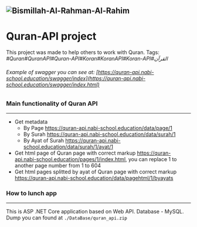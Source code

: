 ![Bismillah-Al-Rahman-Al-Rahim](https://quran-api.shkolaproroka.ru/content/Bismillah-Al-Rahman-Al-Rahim-Title.png "Bismillah-Al-Rahman-Al-Rahim")
--------
# Quran-API project
This project was made to help others to work with Quran. Tags: _#Quran#QuranAPI#Quran-API#Koran#KoranAPI#Koran-API#القرآن‎_
###### Example of swagger you can see at: [https://quran-api.nabi-school.education/swagger/index](https://quran-api.nabi-school.education/swagger/index.html)

### Main functionality of Quran API
--------
- Get metadata
    - By Page https://quran-api.nabi-school.education/data/page/1
    - By Surah https://quran-api.nabi-school.education/data/surah/1
    - By Ayat of Surah https://quran-api.nabi-school.education/data/surah/1/ayat/1
- Get html page of Quran page with correct markup https://quran-api.nabi-school.education/pages/1/index.html, you can replace 1 to another page number from 1 to 604
- Get html pages splitted by ayat of Quran page with correct markup https://quran-api.nabi-school.education/data/pagehtml/1/byayats

### How to lunch app
--------
This is ASP .NET Core application based on Web API. Database - MySQL. Dump you can found at `./DataBase/quran_api.zip`

